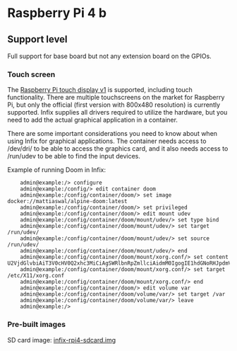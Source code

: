 # Raspberry Pi 4 b

## Support level
Full support for base board but not any extension board on the
GPIOs.

### Touch screen
The [Raspberry Pi touch display v1][RPI-TOUCH] is supported, including
touch functionality. There are multiple touchscreens on the market for
Raspberry Pi, but only the official (first version with 800x480
resolution) is currently supported. Infix supplies all drivers
required to utilize the hardware, but you need to add the actual
graphical application in a container.

There are some important considerations you need to know about when
using Infix for graphical applications. The container needs access to
/dev/dri/ to be able to access the graphics card, and it also needs
access to /run/udev to be able to find the input devices.

Example of running Doom in Infix:

```cli
	admin@example:/> configure
	admin@example:/config/> edit container doom
	admin@example:/config/container/doom/> set image docker://mattiaswal/alpine-doom:latest
	admin@example:/config/container/doom/> set privileged
	admin@example:/config/container/doom/> edit mount udev
	admin@example:/config/container/doom/mount/udev/> set type bind
	admin@example:/config/container/doom/mount/udev/> set target /run/udev/
	admin@example:/config/container/doom/mount/udev/> set source /run/udev/
	admin@example:/config/container/doom/mount/udev/> end
	admin@example:/config/container/doom/mount/xorg.conf/> set content U2VjdGlvbiAiT3V0cHV0Q2xhc3MiCiAgSWRlbnRpZmllciAidmM0IgogIE1hdGNoRHJpdmVyICJ2YzQiCiAgRHJpdmVyICJtb2Rlc2V0dGluZyIKICBPcHRpb24gIlByaW1hcnlHUFUiICJ0cnVlIgpFbmRTZWN0aW9uCg==
	admin@example:/config/container/doom/mount/xorg.conf/> set target /etc/X11/xorg.conf
	admin@example:/config/container/doom/mount/xorg.conf/> end
	admin@example:/config/container/doom/> edit volume var
	admin@example:/config/container/doom/volume/var/> set target /var
	admin@example:/config/container/doom/volume/var/> leave
	admin@example:/>

```

### Pre-built images
SD card image: [infix-rpi4-sdcard.img](https://github.com/kernelkit/infix/releases/download/latest-boot/infix-rpi4-sdcard.img)


[RPI-TOUCH]: https://www.raspberrypi.com/products/raspberry-pi-touch-display/

